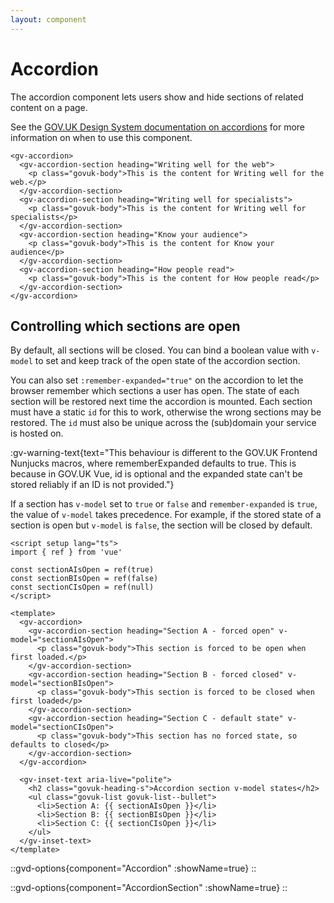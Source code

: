 ```yaml
---
layout: component
---
```


# Accordion

The accordion component lets users show and hide sections of related content on a page.

See the [GOV.UK Design System documentation on accordions](https://design-system.service.gov.uk/components/accordion/) for more information on when to use this component.

```vue
<gv-accordion>
  <gv-accordion-section heading="Writing well for the web">
    <p class="govuk-body">This is the content for Writing well for the web.</p>
  </gv-accordion-section>
  <gv-accordion-section heading="Writing well for specialists">
    <p class="govuk-body">This is the content for Writing well for specialists</p>
  </gv-accordion-section>
  <gv-accordion-section heading="Know your audience">
    <p class="govuk-body">This is the content for Know your audience</p>
  </gv-accordion-section>
  <gv-accordion-section heading="How people read">
    <p class="govuk-body">This is the content for How people read</p>
  </gv-accordion-section>
</gv-accordion>
```

## Controlling which sections are open

By default, all sections will be closed. You can bind a boolean value with `v-model` to set and keep track of the 
open state of the accordion section.

You can also set `:remember-expanded="true"` on the accordion to let the browser remember which sections a user has open. 
The state of each section will be restored next time the accordion is mounted. Each section must have a static `id` for 
this to work, otherwise the wrong sections may be restored. The `id` must also be unique across the (sub)domain your 
service is hosted on.

:gv-warning-text{text="This behaviour is different to the GOV.UK Frontend Nunjucks macros, where rememberExpanded defaults to true. This is because in GOV.UK Vue, id is optional and the expanded state can't be stored reliably if an ID is not provided."}

If a section has `v-model` set to `true` or `false` and `remember-expanded` is `true`, the value of `v-model` takes precedence. For example,
if the stored state of a section is open but `v-model` is `false`, the section will be closed by default.

```vue
<script setup lang="ts">
import { ref } from 'vue'

const sectionAIsOpen = ref(true)
const sectionBIsOpen = ref(false)
const sectionCIsOpen = ref(null)
</script>

<template>
  <gv-accordion>
    <gv-accordion-section heading="Section A - forced open" v-model="sectionAIsOpen">
      <p class="govuk-body">This section is forced to be open when first loaded.</p>
    </gv-accordion-section>
    <gv-accordion-section heading="Section B - forced closed" v-model="sectionBIsOpen">
      <p class="govuk-body">This section is forced to be closed when first loaded</p>
    </gv-accordion-section>
    <gv-accordion-section heading="Section C - default state" v-model="sectionCIsOpen">
      <p class="govuk-body">This section has no forced state, so defaults to closed</p>
    </gv-accordion-section>
  </gv-accordion>
  
  <gv-inset-text aria-live="polite">
    <h2 class="govuk-heading-s">Accordion section v-model states</h2>
    <ul class="govuk-list govuk-list--bullet">
      <li>Section A: {{ sectionAIsOpen }}</li>
      <li>Section B: {{ sectionBIsOpen }}</li>
      <li>Section C: {{ sectionCIsOpen }}</li>
    </ul>
  </gv-inset-text>
</template>
```

::gvd-options{component="Accordion" :showName=true}
::

::gvd-options{component="AccordionSection" :showName=true}
::